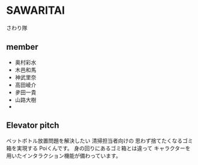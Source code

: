 # SAWARITAI
さわり隊

## member
- 奥村彩水
- 木邑和馬
- 神武里奈
- 高田崚介
- 夛田一貴
- 山路大樹
- 
## Elevator pitch
ペットボトル放置問題を解決したい
清掃担当者向けの
思わず捨てたくなるゴミ箱を実現する
Poiくんです。
身の回りにあるゴミ箱とは違って
キャラクターを用いたインタラクション機能が備わっています。
